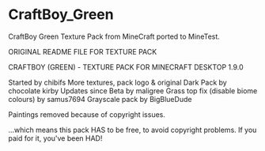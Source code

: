 # CraftBoy_Green
CraftBoy Green Texture Pack from MineCraft ported to MineTest.




ORIGINAL README FILE FOR TEXTURE PACK



CRAFTBOY (GREEN) - TEXTURE PACK FOR MINECRAFT DESKTOP 1.9.0

Started by chibifs
More textures, pack logo & original Dark Pack by chocolate kirby
Updates since Beta by maligree
Grass top fix (disable biome colours) by samus7694
Grayscale pack by BigBlueDude

Paintings removed because of copyright issues.

...which means this pack HAS to be free, to avoid copyright problems.
If you paid for it, you've been HAD!
